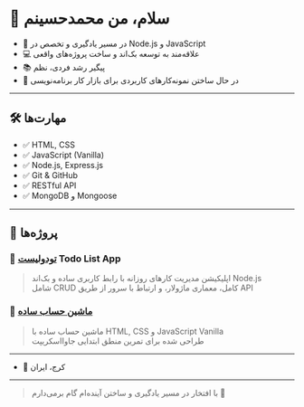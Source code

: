 # 👋 سلام، من محمدحسینم

- 🎯 در مسیر یادگیری و تخصص در Node.js و JavaScript
- 💻 علاقه‌مند به توسعه بک‌اند و ساخت پروژه‌های واقعی
- 📚 پیگیر رشد فردی، نظم 
- 💼 در حال ساختن نمونه‌کارهای کاربردی برای بازار کار برنامه‌نویسی

---

## 🛠️ مهارت‌ها
- ✅ HTML, CSS
- ✅ JavaScript (Vanilla)
- ✅ Node.js, Express.js
- ✅ Git & GitHub
- ✅ RESTful API
- ✅ MongoDB و Mongoose

---

## 📂 پروژه‌ها

### 📌 [تودولیست](https://maleky83.github.io/todo-app/) Todo List App
> اپلیکیشن مدیریت کارهای روزانه با رابط کاربری ساده و بک‌اند Node.js  
> شامل CRUD کامل، معماری ماژولار، و ارتباط با سرور از طریق API  

### 📌 [ماشین حساب ساده](https://maleky83.github.io/calculator/)
> ماشین حساب ساده با HTML, CSS و JavaScript Vanilla  
> طراحی شده برای تمرین منطق ابتدایی جاوااسکریپت  

---

- 📍 کرج، ایران
 
---

> با افتخار در مسیر یادگیری و ساختن آینده‌ام گام برمی‌دارم 🌱
